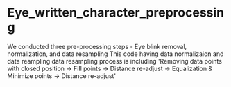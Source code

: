 # Eye_written_character_preprocessing

We conducted three pre-processing steps - Eye blink removal, normalization, and data resampling
This code having data normalizaion and data reampling
data resampling process is including 'Removing data points with closed position -> Fill points -> Distance re-adjust -> Equalization & Minimize points -> Distance re-adjust'
